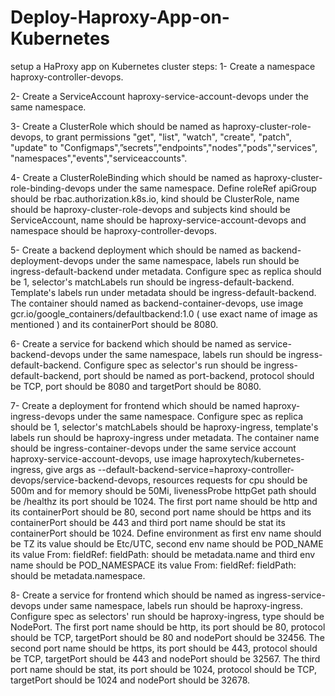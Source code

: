 # Deploy-Haproxy-App-on-Kubernetes
setup a HaProxy app on Kubernetes cluster
steps:
1- Create a namespace haproxy-controller-devops.

2- Create a ServiceAccount haproxy-service-account-devops under the same namespace.

3- Create a ClusterRole which should be named as haproxy-cluster-role-devops, to grant
permissions "get", "list", "watch", "create", "patch", "update" to
"Configmaps",”secrets”,"endpoints","nodes","pods","services",
"namespaces","events","serviceaccounts".

4- Create a ClusterRoleBinding which should be named as
haproxy-cluster-role-binding-devops under the same namespace. Define roleRef apiGroup
should be rbac.authorization.k8s.io, kind should be ClusterRole, name should be
haproxy-cluster-role-devops and subjects kind should be ServiceAccount, name should be
haproxy-service-account-devops and namespace should be haproxy-controller-devops.

5- Create a backend deployment which should be named as backend-deployment-devops
under the same namespace, labels run should be ingress-default-backend under metadata.
Configure spec as replica should be 1, selector's matchLabels run should be
ingress-default-backend. Template's labels run under metadata should be
ingress-default-backend. The container should named as backend-container-devops, use
image gcr.io/google_containers/defaultbackend:1.0 ( use exact name of image as
mentioned ) and its containerPort should be 8080.

6- Create a service for backend which should be named as service-backend-devops under
the same namespace, labels run should be ingress-default-backend. Configure spec as
selector's run should be ingress-default-backend, port should be named as port-backend,
protocol should be TCP, port should be 8080 and targetPort should be 8080.

7- Create a deployment for frontend which should be named haproxy-ingress-devops
under the same namespace. Configure spec as replica should be 1, selector's matchLabels
should be haproxy-ingress, template's labels run should be haproxy-ingress under
metadata. The container name should be ingress-container-devops under the same service
account haproxy-service-account-devops, use image haproxytech/kubernetes-ingress, give
args as --default-backend-service=haproxy-controller-devops/service-backend-devops,
resources requests for cpu should be 500m and for memory should be 50Mi, livenessProbe
httpGet path should be /healthz its port should be 1024. The first port name should be http
and its containerPort should be 80, second port name should be https and its
containerPort should be 443 and third port name should be stat its containerPort should
be 1024. Define environment as first env name should be TZ its value should be Etc/UTC,
second env name should be POD_NAME its value From:
fieldRef:
fieldPath: should be metadata.name 
and third env name should be POD_NAMESPACE its value From:
fieldRef:
fieldPath: should be metadata.namespace.

8- Create a service for frontend which should be named as ingress-service-devops under
same namespace, labels run should be haproxy-ingress. Configure spec as selectors' run
should be haproxy-ingress, type should be NodePort. The first port name should be http,
its port should be 80, protocol should be TCP, targetPort should be 80 and nodePort should
be 32456. The second port name should be https, its port should be 443, protocol should
be TCP, targetPort should be 443 and nodePort should be 32567. The third port name
should be stat, its port should be 1024, protocol should be TCP, targetPort should be 1024
and nodePort should be 32678.
